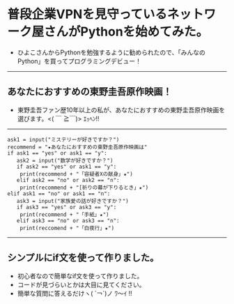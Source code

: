# 普段企業VPNを見守っているネットワーク屋さんがPythonを始めてみた。
- ひよこさんからPythonを勉強するように勧められたので、「みんなのPython」を買ってプログラミングデビュー！

---
## あなたにおすすめの東野圭吾原作映画！
- 東野圭吾ファン歴10年以上の私が、あなたにおすすめの東野圭吾原作映画を選びます。<( ￣ ≧￣)> ｴｯﾍﾝ!!
---
```
ask1 = input("ミステリーが好きですか？")
recommend = "★あなたにおすすめの東野圭吾原作映画は"
if ask1 == "yes" or ask1 == "y":
   ask2 = input("数学が好きですか？")
   if ask2 == "yes" or ask1 == "y":
    print(recommend + "「容疑者Xの献身」★")
   elif ask2 == "no" or ask2 == "n":
    print(recommend + "[祈りの幕が下りるとき」★")
elif ask1 == "no" or ask1 == "n":
   ask3 = input("家族愛の話が好きですか？")
   if ask3 == "yes" or ask3 == "y":
    print(recommend + "「手紙」★")
   elif ask3 == "no" or ask3 == "n":
    print(reccomend + "「白夜行」★")
```
---
## シンプルにif文を使って作りました。
- 初心者なので簡単なif文を使って作りました。
- コードが見づらいとかは大目に見てください。
- 簡単な質問に答えるだけヽ( ´￢`)ノ ﾜ～ｲ !!

